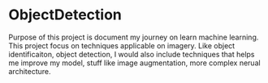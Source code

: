 # ObjectDetection
Purpose of this project is document my journey on learn machine learning. This project focus on techniques applicable on imagery. Like object identificaiton, object detection, I would also include techniques that helps me improve my model, stuff like image augmentation, more complex nerual architecture.
